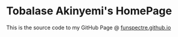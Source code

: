 # Tobalase Akinyemi's HomePage

This is the source code to my GitHub Page @ [funspectre.github.io](http://funspectre.github.io)
